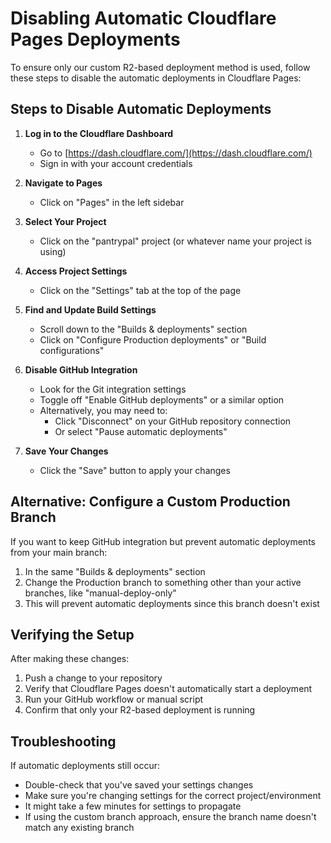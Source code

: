 # Disabling Automatic Cloudflare Pages Deployments

To ensure only our custom R2-based deployment method is used, follow these steps to disable the automatic deployments in Cloudflare Pages:

## Steps to Disable Automatic Deployments

1. **Log in to the Cloudflare Dashboard**
   - Go to [https://dash.cloudflare.com/](https://dash.cloudflare.com/)
   - Sign in with your account credentials

2. **Navigate to Pages**
   - Click on "Pages" in the left sidebar

3. **Select Your Project**
   - Click on the "pantrypal" project (or whatever name your project is using)

4. **Access Project Settings**
   - Click on the "Settings" tab at the top of the page

5. **Find and Update Build Settings**
   - Scroll down to the "Builds & deployments" section
   - Click on "Configure Production deployments" or "Build configurations"

6. **Disable GitHub Integration**
   - Look for the Git integration settings
   - Toggle off "Enable GitHub deployments" or a similar option
   - Alternatively, you may need to:
     - Click "Disconnect" on your GitHub repository connection
     - Or select "Pause automatic deployments"

7. **Save Your Changes**
   - Click the "Save" button to apply your changes

## Alternative: Configure a Custom Production Branch

If you want to keep GitHub integration but prevent automatic deployments from your main branch:

1. In the same "Builds & deployments" section
2. Change the Production branch to something other than your active branches, like "manual-deploy-only"
3. This will prevent automatic deployments since this branch doesn't exist

## Verifying the Setup

After making these changes:

1. Push a change to your repository
2. Verify that Cloudflare Pages doesn't automatically start a deployment
3. Run your GitHub workflow or manual script
4. Confirm that only your R2-based deployment is running

## Troubleshooting

If automatic deployments still occur:
- Double-check that you've saved your settings changes
- Make sure you're changing settings for the correct project/environment 
- It might take a few minutes for settings to propagate
- If using the custom branch approach, ensure the branch name doesn't match any existing branch 